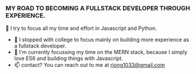 ### MY ROAD TO BECOMING A FULLSTACK DEVELOPER THROUGH EXPERIENCE.  
👋  I try to focus all my time and effort in Javascript and Python. 
- 👀 I stopped with college to focus mainly on building more experience as a fullstack developer. 
- 🌱 I'm currently focussing my time on the MERN stack, because I simply love ES6 and building things with Javascript.  
- 📫 contact? You can reach out to me at rjong1033@gmail.com 


